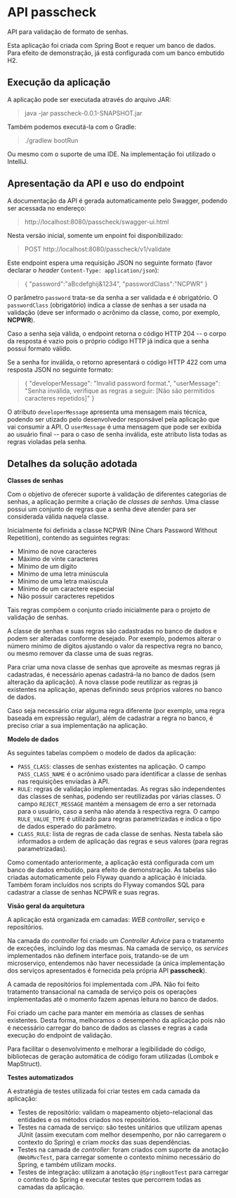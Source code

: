# API passcheck
API para validação de formato de senhas.

Esta aplicação foi criada com Spring Boot e requer um banco de dados. Para efeito de demonstração, já está configurada com um banco embutido H2.

## Execução da aplicação
A aplicação pode ser executada através do arquivo JAR:
> java -jar passcheck-0.0.1-SNAPSHOT.jar

Também podemos executá-la com o Gradle:
> ./gradlew bootRun

Ou mesmo com o suporte de uma IDE. Na implementação foi utilizado o IntelliJ.

## Apresentação da API e uso do endpoint
A documentação da API é gerada automaticamente pelo Swagger, podendo ser acessada no endereço:
> http://localhost:8080/passcheck/swagger-ui.html

Nesta versão inicial, somente um enpoint foi disponibilizado:
> POST http://localhost:8080/passcheck/v1/validate

Este endpoint espera uma requisição JSON no seguinte formato (favor declarar o _header_ `Content-Type: application/json`):
> {
  	"password":"aBcdefghij&1234",
  	"passwordClass":"NCPWR"
  }

O parâmetro `password` trata-se da senha a ser validada e é obrigatório. O `passwordClass` (obrigatório) indica a classe de senhas a ser usada na validação (deve ser informado o acrônimo da classe, como, por exemplo, **NCPWR**).

Caso a senha seja válida, o endpoint retorna o código HTTP 204 -- o corpo da resposta é vazio pois o próprio código HTTP já indica que a senha possui formato válido. 

Se a senha for inválida, o retorno apresentará o código HTTP 422 com uma resposta JSON no seguinte formato:
> {
      "developerMessage": "Invalid password format.",
      "userMessage": "Senha inválida, verifique as regras a seguir: [Não são permitidos caracteres repetidos]"
  } 

O atributo `developerMessage` apresenta uma mensagem mais técnica, podendo ser utizado pelo desenvolvedor responsável pela aplicação que vai consumir a API. O `userMessage` é uma mensagem que pode ser exibida ao usuário final -- para o caso de senha inválida, este atributo lista todas as regras violadas pela senha.

## Detalhes da solução adotada

**Classes de senhas**

Com o objetivo de oferecer suporte à validação de diferentes categorias de senhas, a aplicação permite a criação de _classes de senhas_. Uma classe possui um conjunto de regras que a senha deve atender para ser considerada válida naquela classe.

Inicialmente foi definida a classe NCPWR (Nine Chars Password Without Repetition), contendo as seguintes regras:
* Mínimo de nove caracteres
* Máximo de vinte caracteres
* Mínimo de um dígito
* Mínimo de uma letra minúscula
* Mínimo de uma letra maiúscula
* Mínimo de um caractere especial
* Não possuir caracteres repetidos

Tais regras compõem o conjunto criado inicialmente para o projeto de validação de senhas.

A classe de senhas e suas regras são cadastradas no banco de dados e podem ser alteradas conforme desejado. Por exemplo, podemos alterar o número mínimo de dígitos ajustando o valor da respectiva regra no banco, ou mesmo remover da classe uma de suas regras.

Para criar uma nova classe de senhas que aproveite as mesmas regras já cadastradas, é necessário apenas cadastrá-la no banco de dados (sem alteração da aplicação). A nova classe pode reutilizar as regras já existentes na aplicação, apenas definindo seus próprios valores no banco de dados.

Caso seja necessário criar alguma regra diferente (por exemplo, uma regra baseada em expressão regular), além de cadastrar a regra no banco, é preciso criar a sua implementação na aplicação.

**Modelo de dados**

As seguintes tabelas compõem o modelo de dados da aplicação:
* `PASS_CLASS`: classes de senhas existentes na aplicação. O campo `PASS_CLASS_NAME` é o acrônimo usado para identificar a classe de senhas nas requisições enviadas à API.
* `RULE`: regras de validação implementadas. As regras são independentes das classes de senhas, podendo ser reutilizadas por várias classes. O campo `REJECT_MESSAGE` mantém a mensagem de erro a ser retornada para o usuário, caso a senha não atenda à respectiva regra. O campo `RULE_VALUE_TYPE` é utilizado para regras parametrizadas e indica o tipo de dados esperado do parâmetro. 
* `CLASS_RULE`: lista de regras de cada classe de senhas. Nesta tabela são informados a ordem de aplicação das regras e seus valores (para regras parametrizadas).

Como comentado anteriormente, a aplicação está configurada com um banco de dados embutido, para efeito de demonstração. As tabelas são criadas automaticamente pelo Flyway quando a aplicação é iniciada. Também foram incluídos nos scripts do Flyway comandos SQL para cadastrar a classe de senhas NCPWR e suas regras. 

**Visão geral da arquitetura**

A aplicação está organizada em camadas: _WEB controller_, serviço e repositórios. 

Na camada do _controller_ foi criado um _Controller Advice_ para o tratamento de exceções, incluindo _log_ das mesmas. Na camada de serviço, os _services_ implementados não definem interface pois, tratando-se de um microserviço, entendemos não haver necessidade (a única implementação dos serviços apresentados é fornecida pela própria API **passcheck**).

A camada de repositórios foi implementada com JPA. Não foi feito tratamento transacional na camada de serviço pois os operações implementadas até o momento fazem apenas leitura no banco de dados.

Foi criado um cache para manter em memória as classes de senhas existentes. Desta forma, melhoramos o desempenho da aplicação pois não é necessário carregar do banco de dados as classes e regras a cada execução do endpoint de validação. 

Para facilitar o desenvolvimento e melhorar a legibilidade do código, bibliotecas de geração automática de código foram utilizadas (Lombok e MapStruct). 

**Testes automatizados**

A estratégia de testes utilizada foi criar testes em cada camada da aplicação:
* Testes de repositório: validam o mapeamento objeto-relacional das entidades e os métodos criados nos repositórios.
* Testes na camada de serviço: são testes unitários que utilizam apenas JUnit (assim executam com melhor desempenho, por não carregarem o contexto do Spring) e criam _mocks_ das suas dependências.
* Testes na camada de _controller_: foram criados com suporte da anotação `@WebMvcTest`, para carregar somente o contexto mínimo necessário do Spring, e também utilizam _mocks_.
* Testes de integração: utilizam a anotação `@SpringBootTest` para carregar o contexto do Spring e executar testes que percorrem todas as camadas da aplicação.

